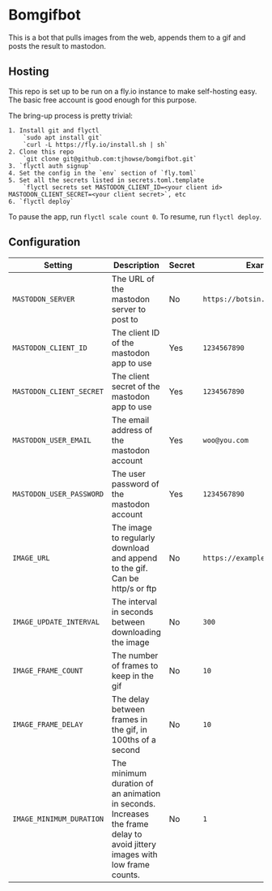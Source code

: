 # Bomgifbot

This is a bot that pulls images from the web, appends them to a gif and posts
the result to mastodon.

## Hosting

This repo is set up to be run on a fly.io instance to make self-hosting easy. The basic free account is good enough for this purpose.

The bring-up process is pretty trivial:

    1. Install git and flyctl
        `sudo apt install git`
        `curl -L https://fly.io/install.sh | sh`
    2. Clone this repo
        `git clone git@github.com:tjhowse/bomgifbot.git`
    3. `flyctl auth signup`
    4. Set the config in the `env` section of `fly.toml`
    5. Set all the secrets listed in secrets.toml.template
        `flyctl secrets set MASTODON_CLIENT_ID=<your client id> MASTODON_CLIENT_SECRET=<your client secret>`, etc
    6. `flyctl deploy`

To pause the app, run `flyctl scale count 0`. To resume, run `flyctl deploy`.

## Configuration

| Setting | Description | Secret | Example | Default |
| --- | --- | --- | --- | --- |
| `MASTODON_SERVER` | The URL of the mastodon server to post to | No | `https://botsin.space` | N/A |
| `MASTODON_CLIENT_ID` | The client ID of the mastodon app to use | Yes | `1234567890` | N/A |
| `MASTODON_CLIENT_SECRET` | The client secret of the mastodon app to use | Yes | `1234567890` | N/A |
| `MASTODON_USER_EMAIL` | The email address of the mastodon account | Yes | `woo@you.com` | N/A |
| `MASTODON_USER_PASSWORD` | The user password of the mastodon account | Yes | `1234567890` | N/A |
| `IMAGE_URL` | The image to regularly download and append to the gif. Can be http/s or ftp | No | `https://example.com/image.png` | N/A |
| `IMAGE_UPDATE_INTERVAL` | The interval in seconds between downloading the image | No | `300` | `300` |
| `IMAGE_FRAME_COUNT` | The number of frames to keep in the gif | No | `10` | `10` |
| `IMAGE_FRAME_DELAY` | The delay between frames in the gif, in 100ths of a second | No | `10` | `10` |
| `IMAGE_MINIMUM_DURATION` | The minimum duration of an animation in seconds. Increases the frame delay to avoid jittery images with low frame counts. | No | `1` | `1` |